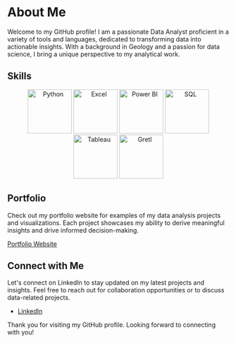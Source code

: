 # About Me

Welcome to my GitHub profile! I am a passionate Data Analyst proficient in a variety of tools and languages, dedicated to transforming data into actionable insights. With a background in Geology and a passion for data science, I bring a unique perspective to my analytical work.

## Skills

<div align="center">
    <img src="https://upload.wikimedia.org/wikipedia/commons/c/c3/Python-logo-notext.svg" alt="Python" width="100" height="100">
    <img src="https://upload.wikimedia.org/wikipedia/commons/thumb/7/73/Microsoft_Excel_2013-2019_logo.svg/1174px-Microsoft_Excel_2013-2019_logo.svg.png?20221202081052" alt="Excel" width="100" height="100">
    <img src="https://upload.wikimedia.org/wikipedia/commons/thumb/c/cf/New_Power_BI_Logo.svg/768px-New_Power_BI_Logo.svg.png" alt="Power BI" width="100" height="100">
    <img src="https://cdn3d.iconscout.com/3d/free/thumb/free-sql-9294879-7578022.png?f=webp" alt="SQL" width="100" height="100">
    <img src="https://cdn.worldvectorlogo.com/logos/tableau-software.svg" alt="Tableau" width="100" height="100">
    <img src="https://gretl.sourceforge.net/images/gretl-logo.png" alt="Gretl" width="100" height="100">
</div>

## Portfolio

Check out my portfolio website for examples of my data analysis projects and visualizations. Each project showcases my ability to derive meaningful insights and drive informed decision-making.

[Portfolio Website](https://codebasics.io/portfolio/Chioma)

## Connect with Me

Let's connect on LinkedIn to stay updated on my latest projects and insights. Feel free to reach out for collaboration opportunities or to discuss data-related projects.

- [LinkedIn](https://www.linkedin.com/in/chioma-onwumelu-ph-d-43762765/)


Thank you for visiting my GitHub profile. Looking forward to connecting with you!

